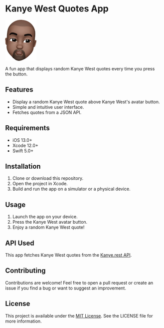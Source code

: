 # Kanye West Quotes App

![Kanye West Avatar](kanye.png)

A fun app that displays random Kanye West quotes every time you press the button.

## Features

- Display a random Kanye West quote above Kanye West's avatar button.
- Simple and intuitive user interface.
- Fetches quotes from a JSON API.

## Requirements

- iOS 13.0+
- Xcode 12.0+
- Swift 5.0+

## Installation

1. Clone or download this repository.
2. Open the project in Xcode.
3. Build and run the app on a simulator or a physical device.

## Usage

1. Launch the app on your device.
2. Press the Kanye West avatar button.
3. Enjoy a random Kanye West quote!

## API Used

This app fetches Kanye West quotes from the [Kanye.rest API]((https://api.kanye.rest)). 

## Contributing

Contributions are welcome! Feel free to open a pull request or create an issue if you find a bug or want to suggest an improvement.

## License

This project is available under the [MIT License](LICENSE). See the LICENSE file for more information.
